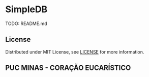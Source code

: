 # SimpleDB

TODO: README.md

## License

Distributed under MIT License, see [LICENSE](LICENSE) for more information.

## PUC MINAS - CORAÇÃO EUCARÍSTICO
